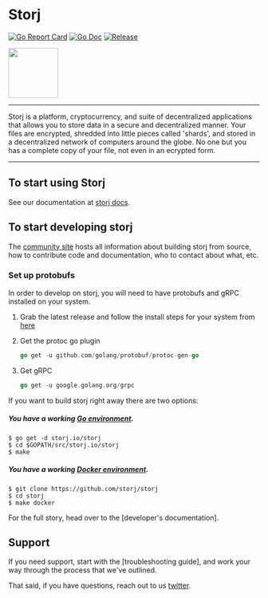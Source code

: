 # Storj

[![Go Report Card](https://goreportcard.com/badge/github.com/golang-standards/project-layout?style=flat-square)](https://goreportcard.com/report/github.com/storj/storj)
[![Go Doc](https://img.shields.io/badge/godoc-reference-blue.svg?style=flat-square)](http://godoc.org/github.com/storj/storj)
[![Release](https://img.shields.io/github/release/golang-standards/project-layout.svg?style=flat-square)](https://github.com/storj/storj/releases/latest)

<img src="https://github.com/Storj/storj/blob/wip/logo/logo.png" width="100">

----

Storj is a platform, cryptocurrency, and suite of decentralized applications that allows you to store data in a secure and decentralized manner. Your files are encrypted, shredded into little pieces called 'shards', and stored in a decentralized network of computers around the globe. No one but you has a complete copy of your file, not even in an ecrypted form.

----

## To start using Storj

See our documentation at [storj docs](https://docs.storj.io/docs).


## To start developing storj

The [community site](https://storj.io/community.html) hosts all information about
building storj from source, how to contribute code
and documentation, who to contact about what, etc.

### Set up protobufs

In order to develop on storj, you will need to have protobufs and gRPC installed on your system.

1. Grab the latest release and follow the install steps for your system from [here](https://github.com/google/protobuf/releases)

2. Get the protoc go plugin     
    ```Go
    go get -u github.com/golang/protobuf/protoc-gen-go
    ```

3. Get gRPC
    ```Go
    go get -u google.golang.org/grpc
    ```


If you want to build storj right away there are two options:

##### You have a working [Go environment](https://golang.org/doc/install).

```
$ go get -d storj.io/storj
$ cd $GOPATH/src/storj.io/storj
$ make
```

##### You have a working [Docker environment](https://docs.docker.com/engine).

```
$ git clone https://github.com/storj/storj
$ cd storj
$ make docker
```

For the full story, head over to the [developer's documentation].

## Support

If you need support, start with the [troubleshooting guide],
and work your way through the process that we've outlined.

That said, if you have questions, reach out to us
[twitter](https://twitter.com/storjproject).




